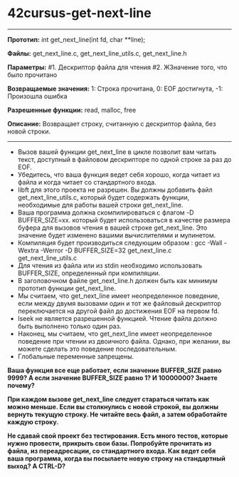 # 42cursus-get-next-line
-----------------------------------------------------------------
**Прототип:**
int get_next_line(int fd, char **line);

**Файлы:**
get_next_line.c,
get_next_line_utils.c,
get_next_line.h

**Параметры:**
#1. Дескриптор файла для чтения
#2. ЖЗначение того, что было прочитано

**Возвращаемые значения:**
1: Строка прочитана,
0: EOF достигнута,
-1: Произошла ошибка

**Разрешенные функции:**
read, malloc, free

**Описание:**
Возвращает строку, считанную с дескриптор файла, без новой строки.

------------------------------------------------------------------

- Вызов вашей функции get_next_line в цикле позволит вам читать текст, доступный в файловом дескрипторе по одной строке за раз до EOF.
- Убедитесь, что ваша функция ведет себя хорошо, когда читает из файла и когда читает со стандартного входа.
- libft для этого проекта не разрешен. Вы должны добавить файл get_next_line_utils.c, который будет содержать функции, необходимые для работы вашей строки get_next_line.
- Ваша программа должна скомпилироваться с флагом -D BUFFER_SIZE=xx. который будет использоваться в качестве размера буфера для вызовов чтения в вашей строке get_next_line. Это значение будет изменено вашими вычислителями и мулинетом.
- Компиляция будет производиться следующим образом : gcc -Wall -Wextra -Werror -D BUFFER_SIZE=32 get_next_line.c get_next_line_utils.c
- Для чтения из файла или из stdin необходимо использовать BUFFER_SIZE, определенный при компиляции.
- В заголовочном файле get_next_line.h должен быть как минимум прототип функции get_next_line.
- Мы считаем, что get_next_line имеет неопределенное поведение, если между двумя вызовами один и тот же файловый дескриптор переключается на другой файл до достижения EOF на первом fd.
- lseek не является разрешенной функцией. Чтение файла должно быть выполнено только один раз.
- Наконец, мы считаем, что get_next_line имеет неопределенное поведение при чтении из двоичного файла. Однако, при желании, вы можете сделать это поведение последовательным.
- Глобальные переменные запрещены.

**Ваша функция все еще работает, если значение BUFFER_SIZE равно 9999?  А если значение BUFFER_SIZE равно 1?  И 10000000?  Знаете почему?**

**При каждом вызове get_next_line следует стараться читать как можно меньше.  Если вы столкнулись с новой строкой, вы должны вернуть текущую строку.  Не читайте весь файл, а затем обработайте каждую строку.**

**Не сдавай свой проект без тестирования.  Есть много тестов, которые нужно провести, прикрыть свои базы.  Попробуйте прочитать из файла, из переадресации, со стандартного входа.  Как ведет себя ваша программа, когда вы посылаете новую строку на стандартный выход?  А CTRL-D?**
